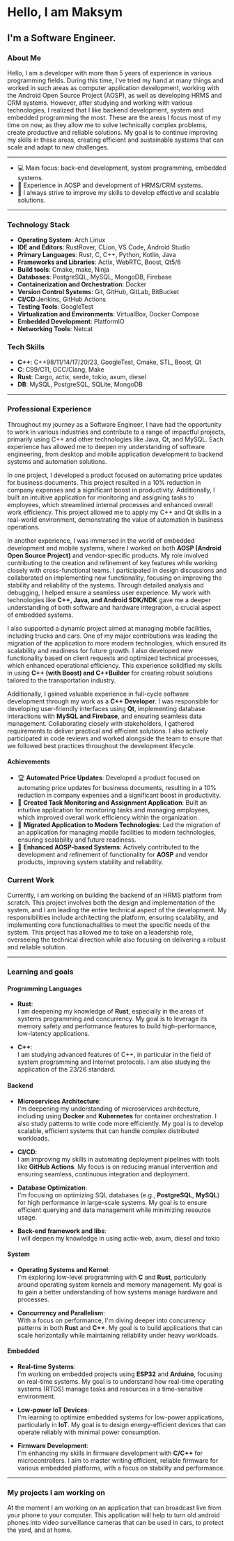 # Hello, I am Maksym

## I'm a Software Engineer.

### About Me 

Hello, I am a developer with more than 5 years of experience in various programming fields. During this time, I've tried my hand at many things and worked in such areas as computer application development, working with the Android Open Source Project (AOSP), as well as developing HRMS and CRM systems. However, after studying and working with various technologies, I realized that I like backend development, system and embedded programming the most. These are the areas I focus most of my time on now, as they allow me to solve technically complex problems, create productive and reliable solutions. My goal is to continue improving my skills in these areas, creating efficient and sustainable systems that can scale and adapt to new challenges. 

---
- 💻 Main focus: back-end development, system programming, embedded systems. 
- 📱 Experience in AOSP and development of HRMS/CRM systems.  
- 🚀 I always strive to improve my skills to develop effective and scalable solutions.
****
### Technology Stack
- **Operating System**: Arch Linux
- **IDE and Editors**: RustRover, CLion, VS Code, Android Studio
- **Primary Languages**: Rust, C, C++, Python, Kotlin, Java
- **Frameworks and Libraries**: Actix, WebRTC, Boost, Qt5/6
- **Build tools**: Cmake, make, Ninja
- **Databases**: PostgreSQL, MySQL, MongoDB, Firebase 
- **Containerization and Orchestration**: Docker
- **Version Control Systems**: Git, GitHub, GitLab, BitBucket
- **CI/CD**:Jenkins, GitHub Actions
- **Testing Tools**: GoogleTest
- **Virtualization and Environments**: VirtualBox, Docker Compose
- **Embedded Development**: PlatformIO
- **Networking Tools**: Netcat

### Tech Skills
- **С++**: С++98/11/14/17/20/23, GoogleTest, Cmake, STL, Boost, Qt 
- **С**: C99/C11, GCC/Clang, Make
- **Rust**: Cargo, actix, serde, tokio, axum, diesel
- **DB**: MySQL, PostgreSQL, SQLite, MongoDB

****
### Professional Experience

Throughout my journey as a Software Engineer, I have had the opportunity to work in various industries and contribute to a range of impactful projects, primarily using C++ and other technologies like Java, Qt, and MySQL. Each experience has allowed me to deepen my understanding of software engineering, from desktop and mobile application development to backend systems and automation solutions.

In one project, I developed a product focused on automating price updates for business documents. This project resulted in a 10% reduction in company expenses and a significant boost in productivity. Additionally, I built an intuitive application for monitoring and assigning tasks to employees, which streamlined internal processes and enhanced overall work efficiency. This project allowed me to apply my C++ and Qt skills in a real-world environment, demonstrating the value of automation in business operations.

In another experience, I was immersed in the world of embedded development and mobile systems, where I worked on both **AOSP (Android Open Source Project)** and vendor-specific products. My role involved contributing to the creation and refinement of key features while working closely with cross-functional teams. I participated in design discussions and collaborated on implementing new functionality, focusing on improving the stability and reliability of the systems. Through detailed analysis and debugging, I helped ensure a seamless user experience. My work with technologies like **C++, Java, and Android SDK/NDK** gave me a deeper understanding of both software and hardware integration, a crucial aspect of embedded systems.

I also supported a dynamic project aimed at managing mobile facilities, including trucks and cars. One of my major contributions was leading the migration of the application to more modern technologies, which ensured its scalability and readiness for future growth. I also developed new functionality based on client requests and optimized technical processes, which enhanced operational efficiency. This experience solidified my skills in using **C++ (with Boost) and C++Builder** for creating robust solutions tailored to the transportation industry.

Additionally, I gained valuable experience in full-cycle software development through my work as a **C++ Developer**. I was responsible for developing user-friendly interfaces using **Qt**, implementing database interactions with **MySQL and Firebase**, and ensuring seamless data management. Collaborating closely with stakeholders, I gathered requirements to deliver practical and efficient solutions. I also actively participated in code reviews and worked alongside the team to ensure that we followed best practices throughout the development lifecycle.
#### **Achievements**

- 🏆 **Automated Price Updates**: Developed a product focused on automating price updates for business documents, resulting in a 10% reduction in company expenses and a significant boost in productivity.
- 🚀 **Created Task Monitoring and Assignment Application**: Built an intuitive application for monitoring tasks and managing employees, which improved overall work efficiency within the organization.
- 🔧 **Migrated Application to Modern Technologies**: Led the migration of an application for managing mobile facilities to modern technologies, ensuring scalability and future readiness.
- 📱 **Enhanced AOSP-based Systems**: Actively contributed to the development and refinement of functionality for **AOSP** and vendor products, improving system stability and reliability.

### Current Work

Currently, I am working on building the backend of an HRMS platform from scratch. This project involves both the design and implementation of the system, and I am leading the entire technical aspect of the development. My responsibilities include architecting the platform, ensuring scalability, and implementing core functionachalities to meet the specific needs of the system. This project has allowed me to take on a leadership role, overseeing the technical direction while also focusing on delivering a robust and reliable solution.
****
### Learning and goals
#### Programming Languages

- **Rust**:  
    I am deepening my knowledge of **Rust**, especially in the areas of systems programming and concurrency. My goal is to leverage its memory safety and performance features to build high-performance, low-latency applications.
    
- **C++**:  
    I am studying advanced features of C++, in particular in the field of system programming and Internet protocols. I am also studying the application of the 23/26 standard.
#### Backend

- **Microservices Architecture**:  
    I'm deepening my understanding of microservices architecture, including using **Docker** and **Kubernetes** for container orchestration. I also study patterns to write code more efficiently. My goal is to develop scalable, efficient systems that can handle complex distributed workloads.
- **CI/CD**:  
    I am improving my skills in automating deployment pipelines with tools like **GitHub Actions**. My focus is on reducing manual intervention and ensuring seamless, continuous integration and deployment.
    
- **Database Optimization**:  
    I'm focusing on optimizing SQL databases (e.g., **PostgreSQL**, **MySQL**) for high performance in large-scale systems. My goal is to ensure efficient querying and data management while minimizing resource usage.
- **Back-end framework and libs**:  
    I will deepen my knowledge in using actix-web, axum, diesel and tokio 

#### System

- **Operating Systems and Kernel**:  
    I'm exploring low-level programming with **C** and **Rust**, particularly around operating system kernels and memory management. My goal is to gain a better understanding of how systems manage hardware and processes.
    
- **Concurrency and Parallelism**:  
    With a focus on performance, I'm diving deeper into concurrency patterns in both **Rust** and **C++**. My goal is to build applications that can scale horizontally while maintaining reliability under heavy workloads.
    
#### Embedded

- **Real-time Systems**:  
    I’m working on embedded projects using **ESP32** and **Arduino**, focusing on real-time systems. My goal is to understand how real-time operating systems (RTOS) manage tasks and resources in a time-sensitive environment.
    
- **Low-power IoT Devices**:  
    I'm learning to optimize embedded systems for low-power applications, particularly in **IoT**. My goal is to design energy-efficient devices that can operate reliably with minimal power consumption.
    
- **Firmware Development**:  
    I'm enhancing my skills in firmware development with **C/C++** for microcontrollers. I aim to master writing efficient, reliable firmware for various embedded platforms, with a focus on stability and performance.

****

### My projects I am working on 

At the moment I am working on an application that can broadcast live from your phone to your computer. This application will help to turn old android phones into video surveillance cameras that can be used in cars, to protect the yard, and at home. 
